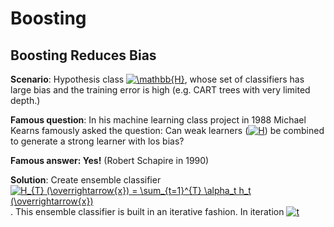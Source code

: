 # Boosting

## Boosting Reduces Bias

**Scenario**: Hypothesis class <a href="https://www.codecogs.com/eqnedit.php?latex=\mathbb{H}" target="_blank"><img src="https://latex.codecogs.com/gif.latex?\mathbb{H}" title="\mathbb{H}" /></a>, whose set of classifiers has large bias and the training error is high (e.g. CART trees with very limited depth.)

**Famous question**: In his machine learning class project in 1988 Michael Kearns famously asked the question: Can weak learners (<a href="https://www.codecogs.com/eqnedit.php?latex=H" target="_blank"><img src="https://latex.codecogs.com/gif.latex?H" title="H" /></a>) be combined to generate a strong learner with los bias?

**Famous answer: Yes!** (Robert Schapire in 1990)

**Solution**: Create ensemble classifier <a href="https://www.codecogs.com/eqnedit.php?latex=H_{T}&space;(\overrightarrow{x})&space;=&space;\sum_{t=1}^{T}&space;\alpha_t&space;h_t&space;(\overrightarrow{x})" target="_blank"><img src="https://latex.codecogs.com/gif.latex?H_{T}&space;(\overrightarrow{x})&space;=&space;\sum_{t=1}^{T}&space;\alpha_t&space;h_t&space;(\overrightarrow{x})" title="H_{T} (\overrightarrow{x}) = \sum_{t=1}^{T} \alpha_t h_t (\overrightarrow{x})" /></a>. This ensemble classifier is built in an iterative fashion. In iteration <a href="https://www.codecogs.com/eqnedit.php?latex=t" target="_blank"><img src="https://latex.codecogs.com/gif.latex?t" title="t" /></a>
